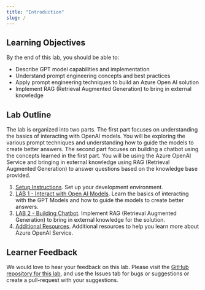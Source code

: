 ```yaml
---
title: "Introduction"
slug: /
---
```


## Learning Objectives

By the end of this lab, you should be able to:

- Describe GPT model capabilities and implementation
- Understand prompt engineering concepts and best practices
- Apply prompt engineering techniques to build an Azure Open AI solution
- Implement RAG (Retrieval Augmented Generation) to bring in external knowledge

## Lab Outline

The lab is organized into two parts. The first part focuses on understanding the basics of interacting with OpenAI models. You will be exploring the various prompt techniques and understanding how to guide the models to create better answers. The second part focuses on building a chatbot using the concepts learned in the first part. You will be using the Azure OpenAI Service and bringing in external knowledge using RAG (Retrieval Augmented Generation) to answer questions based on the knowledge base provided.

1. [Setup Instructions](/01-Lab-Setup.mdx). Set up your development environment.
2. [LAB 1 - Interact with Open AI Models](/01-Part-1-Interact-With-OpenAI-Models/0-Getting-Started.md). Learn the basics of interacting with the GPT Models and how to guide the models to create better answers.
3. [LAB 2 - Building Chatbot](/02-Part-2-Building-Chatbot/0-Getting-Started.md). Implement RAG (Retrieval Augmented Generation) to bring in external knowledge for the solution.
4. [Additional Resources](/03-Additional-Resources/1-Explore-Models.md). Additional resources to help you learn more about Azure OpenAI Service.

## Learner Feedback

We would love to hear your feedback on this lab. Please visit the [GitHub repository for this lab](https://github.com/GitHub-Insight-ANZ-Lab/aiapp1day/), and use the Issues tab for bugs or suggestions or create a pull-request with your suggestions.
